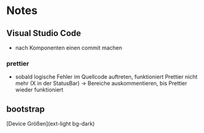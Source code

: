 # Notes

## Visual Studio Code

- nach Komponenten einen commit machen

### prettier

- sobald logische Fehler im Quellcode auftreten, funktioniert Prettier nicht mehr (X in der StatusBar) -> Bereiche auskommentieren, bis Prettier wieder funktioniert

## bootstrap

[Device Größen](ext-light bg-dark)

